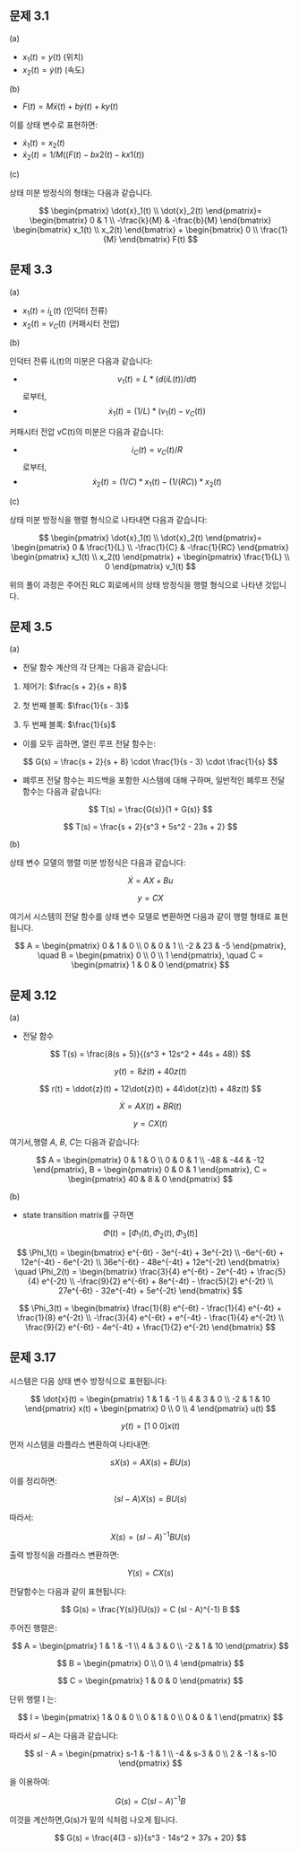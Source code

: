 
## 문제 3.1

(a)
- $x_1(t) = y(t)$ (위치)
- $x_2(t) = ẏ(t)$ (속도)

(b)
- $F(t) = Mẍ(t) + bẏ(t) + ky(t)$

이를 상태 변수로 표현하면:
- $ẋ_1(t) = x_2(t)$
- $ẋ_2(t) = 1/M((F(t) − bx2(t) − kx1(t))$

(c)

상태 미분 방정식의 형태는 다음과 같습니다.

$$
\begin{pmatrix}
\dot{x}_1(t) \\
\dot{x}_2(t)
\end{pmatrix}=
\begin{bmatrix}
0 & 1 \\
-\frac{k}{M} & -\frac{b}{M}
\end{bmatrix}
\begin{bmatrix}
x_1(t) \\
x_2(t)
\end{bmatrix}
+
\begin{bmatrix}
0 \\
\frac{1}{M}
\end{bmatrix}
F(t)
$$

## 문제 3.3

(a)

- $x_1(t)$ = $i_L(t)$ (인덕터 전류)
- $x_2(t)$ = $v_C(t)$ (커패시터 전압)

(b)

인덕터 전류 iL(t)의 미분은 다음과 같습니다:

- $$v_1(t) = L * (d(iL(t))/dt)$$ 로부터,  
- $$ẋ_1(t) = (1/L) * (v_1(t) − v_C(t))$$

커패시터 전압 vC(t)의 미분은 다음과 같습니다:

- $$i_C(t) = v_C(t)/R$$ 로부터,  
- $$ẋ_2(t) = (1/C) * x_1(t) − (1/(RC)) * x_2(t)$$

(c)

상태 미분 방정식을 행렬 형식으로 나타내면 다음과 같습니다:

$$
\begin{pmatrix}
\dot{x}_1(t) \\
\dot{x}_2(t)
\end{pmatrix}=
\begin{pmatrix}
0 & \frac{1}{L} \\
-\frac{1}{C} & -\frac{1}{RC}
\end{pmatrix}
\begin{pmatrix}
x_1(t) \\
x_2(t)
\end{pmatrix}
+
\begin{pmatrix}
\frac{1}{L} \\
0
\end{pmatrix}
v_1(t)
$$


위의 풀이 과정은 주어진 RLC 회로에서의 상태 방정식을 행렬 형식으로 나타낸 것입니다.

## 문제 3.5

(a) 

- 전달 함수 계산의 각 단계는 다음과 같습니다:
1. 제어기: $\frac{s + 2}{s + 8}$

2. 첫 번째 블록: $\frac{1}{s - 3}$

3. 두 번째 블록: $\frac{1}{s}$

- 이를 모두 곱하면, 열린 루프 전달 함수는:

$$
G(s) = \frac{s + 2}{s + 8} \cdot \frac{1}{s - 3} \cdot \frac{1}{s}
$$

- 폐루프 전달 함수는 피드백을 포함한 시스템에 대해 구하며, 일반적인 폐루프 전달 함수는 다음과 같습니다:

$$
T(s) = \frac{G(s)}{1 + G(s)}
$$

$$
T(s) = \frac{s + 2}{s^3 + 5s^2 - 23s + 2}
$$

(b) 

상태 변수 모델의 행렬 미분 방정식은 다음과 같습니다:

$$
\dot{X} = AX + Bu
$$

$$
y = CX
$$

여기서 시스템의 전달 함수를 상태 변수 모델로 변환하면 다음과 같이 행렬 형태로 표현됩니다.

$$
A = \begin{pmatrix}
0 & 1 & 0 \\
0 & 0 & 1 \\
-2 & 23 & -5
\end{pmatrix}, \quad
B = \begin{pmatrix}
0 \\
0 \\
1
\end{pmatrix}, \quad
C = \begin{pmatrix}
1 & 0 & 0
\end{pmatrix}
$$


## 문제 3.12
(a)
- 전달 함수
  
$$
T(s) = \frac{8(s + 5)}{(s^3 + 12s^2 + 44s + 48)}
$$

$$
y(t) = 8\dot{z}(t) + 40z(t)
$$

$$
r(t) = \ddot{z}(t) + 12\dot{z}(t) + 44\dot{z}(t) + 48z(t)
$$

$$
\dot{X} = AX(t) + BR(t)
$$

$$
y = CX(t)
$$

여기서,행렬 $A$, $B$, $C$는 다음과 같습니다:

$$
A = \begin{pmatrix}
0 & 1 & 0 \\ 
0 & 0 & 1 \\ 
-48 & -44 & -12 
\end{pmatrix}, 
B = 
\begin{pmatrix} 
0 & 0 & 1
\end{pmatrix},
C = \begin{pmatrix} 40 & 8 & 0 \end{pmatrix}
$$


(b)

- state transition matrix를 구하면

$$
Φ(t) = [Φ_1(t), Φ_2(t), Φ_3(t)]
$$

$$
\Phi_1(t) =
\begin{bmatrix}
e^{-6t} - 3e^{-4t} + 3e^{-2t} \\
-6e^{-6t} + 12e^{-4t} - 6e^{-2t} \\
36e^{-6t} - 48e^{-4t} + 12e^{-2t}
\end{bmatrix}
\quad
\Phi_2(t) =
\begin{bmatrix}
\frac{3}{4} e^{-6t} - 2e^{-4t} + \frac{5}{4} e^{-2t} \\
-\frac{9}{2} e^{-6t} + 8e^{-4t} - \frac{5}{2} e^{-2t} \\
27e^{-6t} - 32e^{-4t} + 5e^{-2t}
\end{bmatrix}
$$

$$
\Phi_3(t) =
\begin{bmatrix}
\frac{1}{8} e^{-6t} - \frac{1}{4} e^{-4t} + \frac{1}{8} e^{-2t} \\
-\frac{3}{4} e^{-6t} + e^{-4t} - \frac{1}{4} e^{-2t} \\
\frac{9}{2} e^{-6t} - 4e^{-4t} + \frac{1}{2} e^{-2t}
\end{bmatrix}
$$

## 문제 3.17

시스템은 다음 상태 변수 방정식으로 표현됩니다:

$$
\dot{x}(t) = 
\begin{pmatrix}
1 & 1 & -1 \\
4 & 3 & 0 \\
-2 & 1 & 10
\end{pmatrix}
x(t) + 
\begin{pmatrix}
0 \\
0 \\
4
\end{pmatrix}
u(t)
$$

$$
y(t) = [1 \ 0 \ 0] x(t)
$$

먼저 시스템을 라플라스 변환하여 나타내면:

$$
sX(s) = A X(s) + B U(s)
$$

이를 정리하면:

$$
(sI - A) X(s) = B U(s)
$$

따라서:

$$
X(s) = (sI - A)^{-1} B U(s)
$$

출력 방정식을 라플라스 변환하면:

$$
Y(s) = C X(s)
$$

전달함수는 다음과 같이 표현됩니다:

$$
G(s) = \frac{Y(s)}{U(s)} = C (sI - A)^{-1} B
$$

주어진 행렬은:

$$ 
A =
\begin{pmatrix}
1 & 1 & -1 \\
4 & 3 & 0 \\
-2 & 1 & 10
\end{pmatrix}
$$  

$$ 
B =
\begin{pmatrix}
0 \\ 
0 \\ 
4 
\end{pmatrix}
$$

$$
C = 
\begin{pmatrix}
1 & 0 & 0 
\end{pmatrix}
$$

단위 행렬  I 는:

$$
I = 
\begin{pmatrix}
1 & 0 & 0 \\
0 & 1 & 0 \\
0 & 0 & 1
\end{pmatrix}
$$

따라서 $sI - A$는 다음과 같습니다:

$$
sI - A = 
\begin{pmatrix}
s-1 & -1 & 1 \\
-4 & s-3 & 0 \\
2 & -1 & s-10
\end{pmatrix}
$$

을 이용하여:

$$
G(s) = C (sI - A)^{-1} B
$$

이것을 계산하면,G(s)가 밑의 식처럼 나오게 됩니다.

$$
G(s) = \frac{4(3 - s)}{s^3 - 14s^2 + 37s + 20}
$$
